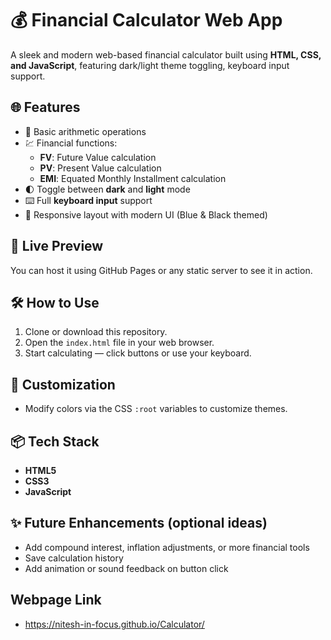 # 💰 Financial Calculator Web App

A sleek and modern web-based financial calculator built using **HTML, CSS, and JavaScript**, featuring dark/light theme toggling, keyboard input support.

## 🌐 Features

- 🔢 Basic arithmetic operations
- 💹 Financial functions:
  - **FV**: Future Value calculation
  - **PV**: Present Value calculation
  - **EMI**: Equated Monthly Installment calculation
- 🌓 Toggle between **dark** and **light** mode
- ⌨️ Full **keyboard input** support
- 📱 Responsive layout with modern UI (Blue & Black themed)

## 🚀 Live Preview

You can host it using GitHub Pages or any static server to see it in action.

## 🛠️ How to Use

1. Clone or download this repository.
2. Open the `index.html` file in your web browser.
3. Start calculating — click buttons or use your keyboard.

## 🎨 Customization

- Modify colors via the CSS `:root` variables to customize themes.

## 📦 Tech Stack

- **HTML5**
- **CSS3**
- **JavaScript**

## ✨ Future Enhancements (optional ideas)

- Add compound interest, inflation adjustments, or more financial tools
- Save calculation history
- Add animation or sound feedback on button click

## Webpage Link 

- https://nitesh-in-focus.github.io/Calculator/
